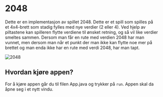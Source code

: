 # 2048

Dette er en implementasjon av spillet 2048. Dette er et spill som spilles på et 4x4-brett som stadig fylles med nye verdier (2 eller 4). Ved hjelp av piltastene kan spilleren flytte verdiene til ønsket retning, og så vil like verdier smeltes sammen. Dersom man  får en rute med verdien 2048 har man vunnet, men dersom man når et punkt der man ikke kan flytte noe mer på brettet og man enda ikke har en rute med verdi 2048, har man tapt.

![2048](https://i.imgur.com/Brtm7ry.png)

## Hvordan kjøre appen?

For å kjøre appen går du til filen App.java og trykker på `run`. Appen skal da åpne seg i et nytt vindu.
